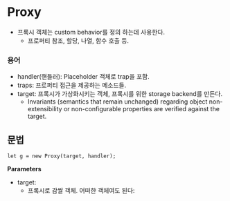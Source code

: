 # Proxy

* 프록시 객체는 custom behavior를 정의 하는데 사용한다.
  * 프로퍼티 참조, 할당, 나열, 함수 호출 등.



### 용어

* handler(핸들러): Placeholder 객체로 trap을 포함.
* traps: 프로퍼티 접근을 제공하는 메소드들.
* target: 프록시가 가상화시키는 객체, 프록시를 위한 storage backend를 만든다.
  * Invariants (semantics that remain unchanged) regarding object  non-extensibility or non-configurable properties are verified against  the target. 



## 문법

```
let g = new Proxy(target, handler);
```

**Parameters**

* target:
  * 프록시로 감쌀 객체. 어떠한 객체여도 된다: 